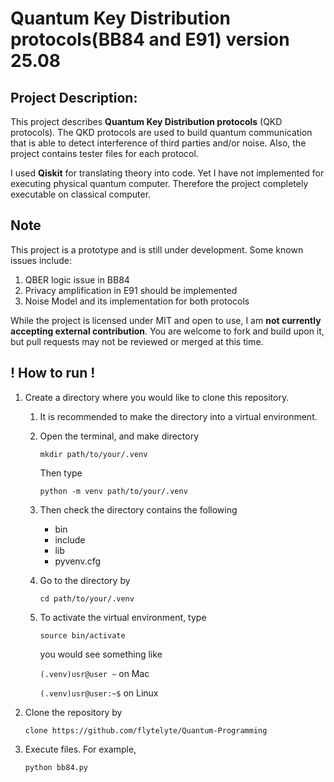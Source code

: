 # Quantum Key Distribution protocols(BB84 and E91) version 25.08

## Project Description:
  This project describes **Quantum Key Distribution protocols** (QKD protocols).
  The QKD protocols are used to build quantum communication that is able to detect interference of third parties and/or noise.
  Also, the project contains tester files for each protocol.

  I used **Qiskit** for translating theory into code. Yet I have not implemented for executing physical quantum computer.
  Therefore the project completely executable on classical computer.

## Note
  This project is a prototype and is still under development. Some known issues include:
  1. QBER logic issue in BB84
  2. Privacy amplification in E91 should be implemented
  3. Noise Model and its implementation for both protocols

  While the project is licensed under MIT and open to use,
  I am **not currently accepting external contribution**.
  You are welcome to fork and build upon it, but pull requests may not be reviewed or merged at this time.

## ! How to run !
  1. Create a directory where you would like to clone this repository.
      1. It is recommended to make the directory into a virtual environment.      
      2. Open the terminal, and make directory

          `mkdir path/to/your/.venv`
    
          Then type

          `python -m venv path/to/your/.venv`      
      4. Then check the directory contains the following
         * bin
         * include
         * lib
         * pyvenv.cfg
      5. Go to the directory by
     
          `cd path/to/your/.venv`
      6. To activate the virtual environment, type
    
          `source bin/activate`

         you would see something like

         `(.venv)usr@user ~`  on Mac

         `(.venv)usr@user:~$` on Linux
  3. Clone the repository by
     
     `clone https://github.com/flytelyte/Quantum-Programming`

  5. Execute files. For example,

     `python bb84.py`
       
